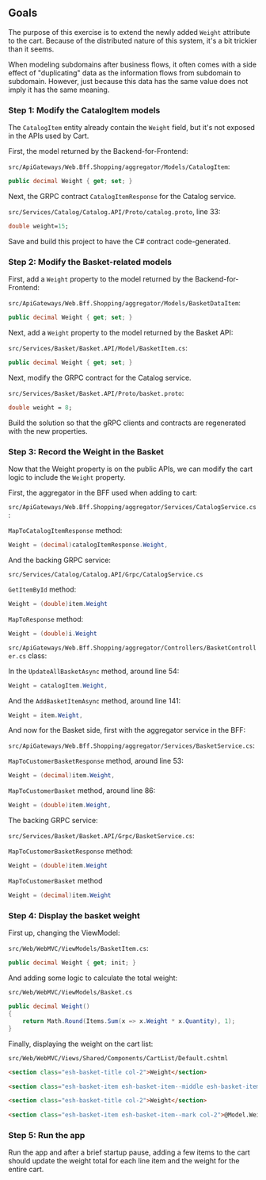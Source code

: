 
## Goals

The purpose of this exercise is to extend the newly added `Weight` attribute to the cart. Because of the distributed nature of this system, it's a bit trickier than it seems.

When modeling subdomains after business flows, it often comes with a side effect of "duplicating" data as the information flows from subdomain to subdomain. However, just because this data has the same value does not imply it has the same meaning.

### Step 1: Modify the CatalogItem models

The `CatalogItem` entity already contain the `Weight` field, but it's not exposed in the APIs used by Cart.

First, the model returned by the Backend-for-Frontend:

`src/ApiGateways/Web.Bff.Shopping/aggregator/Models/CatalogItem`:

```csharp
public decimal Weight { get; set; }
```

Next, the GRPC contract `CatalogItemResponse` for the Catalog service.

`src/Services/Catalog/Catalog.API/Proto/catalog.proto`, line 33:

```proto
double weight=15;
```

Save and build this project to have the C# contract code-generated.

### Step 2: Modify the Basket-related models

First, add a `Weight` property to the model returned by the Backend-for-Frontend:

`src/ApiGateways/Web.Bff.Shopping/aggregator/Models/BasketDataItem`:

```csharp
public decimal Weight { get; set; }
```

Next, add a `Weight` property to the model returned by the Basket API:

`src/Services/Basket/Basket.API/Model/BasketItem.cs`:

```csharp
public decimal Weight { get; set; }
```

Next, modify the GRPC contract for the Catalog service.

`src/Services/Basket/Basket.API/Proto/basket.proto`:

```proto
double weight = 8;
```

Build the solution so that the gRPC clients and contracts are regenerated with the new properties.

### Step 3: Record the Weight in the Basket

Now that the Weight property is on the public APIs, we can modify the cart logic to include the `Weight` property.

First, the aggregator in the BFF used when adding to cart:

`src/ApiGateways/Web.Bff.Shopping/aggregator/Services/CatalogService.cs`:

`MapToCatalogItemResponse` method:

```csharp
Weight = (decimal)catalogItemResponse.Weight,
```

And the backing GRPC service:

`src/Services/Catalog/Catalog.API/Grpc/CatalogService.cs`

`GetItemById` method:

```csharp
Weight = (double)item.Weight
```

`MapToResponse` method:

```csharp
Weight = (double)i.Weight
```


`src/ApiGateways/Web.Bff.Shopping/aggregator/Controllers/BasketController.cs` class:

In the `UpdateAllBasketAsync` method, around line 54:

```csharp
Weight = catalogItem.Weight,
```

And the `AddBasketItemAsync` method, around line 141:

```csharp
Weight = item.Weight,
```

And now for the Basket side, first with the aggregator service in the BFF:


`src/ApiGateways/Web.Bff.Shopping/aggregator/Services/BasketService.cs`:

`MapToCustomerBasketResponse` method, around line 53:

```csharp
Weight = (decimal)item.Weight,
```

`MapToCustomerBasket` method, around line 86:

```csharp
Weight = (double)item.Weight,
```

The backing GRPC service:

`src/Services/Basket/Basket.API/Grpc/BasketService.cs`:

`MapToCustomerBasketResponse` method:

```csharp
Weight = (double)item.Weight
```

`MapToCustomerBasket` method

```csharp
Weight = (decimal)item.Weight
```

### Step 4: Display the basket weight

First up, changing the ViewModel:


`src/Web/WebMVC/ViewModels/BasketItem.cs`:

```csharp
public decimal Weight { get; init; }
```

And adding some logic to calculate the total weight:

`src/Web/WebMVC/ViewModels/Basket.cs`

```csharp
public decimal Weight()
{
    return Math.Round(Items.Sum(x => x.Weight * x.Quantity), 1);
}
```

Finally, displaying the weight on the cart list:

`src/Web/WebMVC/Views/Shared/Components/CartList/Default.cshtml`

```html
<section class="esh-basket-title col-2">Weight</section>
```

```html
<section class="esh-basket-item esh-basket-item--middle esh-basket-item--mark col-2">@Math.Round(item.Quantity * item.Weight, 1).ToString("N1")g</section>
```

```html
<section class="esh-basket-title col-2">Weight</section>
```

```html
<section class="esh-basket-item esh-basket-item--mark col-2">@Model.Weight().ToString("N1") g</section>
```

### Step 5: Run the app

Run the app and after a brief startup pause, adding a few items to the cart should update the weight total for each line item and the weight for the entire cart.
